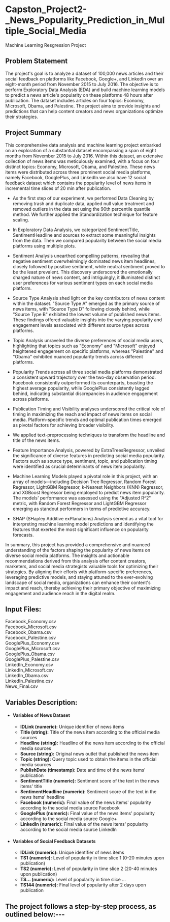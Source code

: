 # Capston_Project2-_News_Popularity_Prediction_in_Multiple_Social_Media
Machine Learning Resgression Project

## Problem Statement
The project's goal is to analyze a dataset of 100,000 news articles and their social feedback on platforms like Facebook, Google+, and LinkedIn over an eight-month period from November 2015 to July 2016. The objective is to perform Exploratory Data Analysis (EDA) and build machine learning models to predict a news article's popularity on these platforms 48 hours after publication. The dataset includes articles on four topics: Economy, Microsoft, Obama, and Palestine. The project aims to provide insights and predictions that can help content creators and news organizations optimize their strategies.

## Project Summary 

This comprehensive data analysis and machine learning project embarked on an exploration of a substantial dataset encompassing a span of eight months from November 2015 to July 2016. Within this dataset, an extensive collection of news items was meticulously examined, with a focus on four distinct topics: Economy, Microsoft, Obama, and Palestine. These news items were distributed across three prominent social media platforms, namely Facebook, GooglePlus, and LinkedIn.we also have 12 social feedback dataset which contains the popularity level of news items in incremental time slices of 20 min after publication.

* As the first step of our experiment, we performed Data Cleaning by removing trash and duplicate data, applied null value treatment and removed outliers in the data set using the 90th percentile quantile method. We further applied the Standardization technique for feature scaling.

* In Exploratory Data Analysis, we categorized SentimentTitle, SentimentHeadline and sources to extract some meaningful insights from the data. Then we compared popularity between the social media platforms using multiple plots.


* Sentiment Analysis unearthed compelling patterns, revealing that negative sentiment overwhelmingly dominated news item headlines, closely followed by positive sentiment, while neutral sentiment proved to be the least prevalent. This discovery underscored the emotionally charged nature of news content, and intriguingly, it illuminated distinct user preferences for various sentiment types on each social media platform.

* Source Type Analysis shed light on the key contributors of news content within the dataset. "Source Type A" emerged as the primary source of news items, with "Source Type D" following closely behind, while "Source Type B" exhibited the lowest volume of published news items. These findings offered valuable insights into the varying popularity and engagement levels associated with different source types across platforms.

* Topic Analysis unraveled the diverse preferences of social media users, highlighting that topics such as "Economy" and "Microsoft" enjoyed heightened engagement on specific platforms, whereas "Palestine" and "Obama" exhibited nuanced popularity trends across different platforms.

* Popularity Trends across all three social media platforms demonstrated a consistent upward trajectory over the two-day observation period. Facebook consistently outperformed its counterparts, boasting the highest average popularity, while GooglePlus consistently lagged behind, indicating substantial discrepancies in audience engagement across platforms.

* Publication Timing and Visibility analyses underscored the critical role of timing in maximizing the reach and impact of news items on social media. Platform-specific trends and optimal publication times emerged as pivotal factors for achieving broader visibility.


* We applied text-preprocessing techniques to transform the headline and title of the news items.

* Feature Importance Analysis, powered by ExtraTreesRegressor, unveiled the significance of diverse features in predicting social media popularity. Factors such as source type, sentiment, topic, and publication timing were identified as crucial determinants of news item popularity.

* Machine Learning Models played a pivotal role in this project, with an array of models—including  Decision Tree Regressor, Random Forest Regressor, LightGBM Regressor, k-Nearest Neighbors (KNN) Regressor, and XGBoost Regressor being employed to predict news item popularity. The models' performance was assessed using the "Adjusted R^2" metric, with Random Forest Regressor and LightGBM Regressor emerging as standout performers in terms of predictive accuracy.

* SHAP (SHapley Additive exPlanations) Analysis served as a vital tool for interpreting machine learning model predictions and identifying the features that exerted the most significant influence on popularity forecasts.

In summary, this project has provided a comprehensive and nuanced understanding of the factors shaping the popularity of news items on diverse social media platforms. The insights and actionable recommendations derived from this analysis offer content creators, marketers, and social media strategists valuable tools for optimizing their strategies. By aligning their efforts with platform-specific preferences, leveraging predictive models, and staying attuned to the ever-evolving landscape of social media, organizations can enhance their content's impact and reach, thereby achieving their primary objective of maximizing engagement and audience reach in the digital realm.

## Input Files:
Facebook_Economy.csv\
Facebook_Microsoft.csv\
Facebook_Obama.csv\
Facebook_Palestine.csv\
GooglePlus_Economy.csv\
GooglePlus_Microsoft.csv\
GooglePlus_Obama.csv\
GooglePlus_Palestine.csv\
LinkedIn_Economy.csv\
LinkedIn_Microsoft.csv\
LinkedIn_Obama.csv\
LinkedIn_Palestine.csv\
News_Final.csv

## Variables Description:



* #### Variables  of News Dataset

  * **IDLink (numeric):** Unique identifier of news items
  * **Title (string):** Title of the news item according to the official media sources
  * **Headline (string):** Headline of the news item according to the official media sources
  * **Source (string):** Original news outlet that published the news item
  * **Topic (string):** Query topic used to obtain the items in the official media sources
  * **PublishDate (timestamp):** Date and time of the news items' publication
  * **SentimentTitle (numeric):** Sentiment score of the text in the news items' title
  * **SentimentHeadline (numeric):** Sentiment score of the text in the news items' headline
  * **Facebook (numeric):** Final value of the news items' popularity according to the social media source Facebook
  * **GooglePlus (numeric):** Final value of the news items' popularity according to the social media source Google+
  * **LinkedIn (numeric):** Final value of the news items' popularity according to the social media source LinkedIn


* #### Variables of Social Feedback Datasets

  * **IDLink (numeric):** Unique identifier of news items
  * **TS1 (numeric):** Level of popularity in time slice 1 (0-20 minutes upon publication)
  * **TS2 (numeric):** Level of popularity in time slice 2 (20-40 minutes upon publication)
  * **TS... (numeric):** Level of popularity in time slice ...
  * **TS144 (numeric):** Final level of popularity after 2 days upon publication

## The project follows a step-by-step process, as outlined below:---
